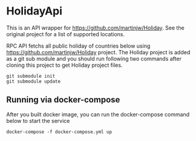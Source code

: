 # HolidayApi

This is an API wrapper for https://github.com/martinjw/Holiday. See the original project for a list
of supported locations.

RPC API fetchs all public holiday of countries below using https://github.com/martinjw/Holiday project. 
The Holiday project is added as a git sub module and you should run following two commands after cloning this project to get Holiday project files.

```git
git submodule init 
git submodule update
```

## Running via docker-compose
After you built docker image, you can run the docker-compose command below to start the service
```
docker-compose -f docker-compose.yml up
```